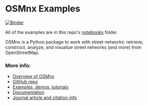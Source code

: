 # OSMnx Examples

[![Binder](https://mybinder.org/badge.svg)](https://mybinder.org/v2/gh/gboeing/osmnx-examples/master)

All of the examples are in this repo's [notebooks](notebooks) folder.

OSMnx is a Python package to work with street networks: retrieve, construct,
analyze, and visualize street networks (and more) from OpenStreetMap.

### More info:
  - [Overview of OSMnx](http://geoffboeing.com/2016/11/osmnx-python-street-networks/)
  - [GitHub repo](https://github.com/gboeing/osmnx)
  - [Examples, demos, tutorials](https://github.com/gboeing/osmnx-examples)
  - [Documentation](https://osmnx.readthedocs.io/en/stable/)
  - [Journal article and citation info](http://geoffboeing.com/publications/osmnx-complex-street-networks/)

